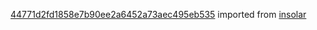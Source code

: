 [44771d2fd1858e7b90ee2a6452a73aec495eb535](https://github.com/insolar/insolar/commit/44771d2fd1858e7b90ee2a6452a73aec495eb535) imported from [insolar](https://github.com/insolar/insolar)
